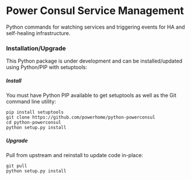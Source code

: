 # Power Consul Service Management

Python commands for watching services and triggering events for HA and self-healing infrastructure.

### Installation/Upgrade
This Python package is under development and can be installed/updated using Python/PIP with setuptools:

##### Install
You must have Python PIP available to get setuptools as well as the Git command line utility:
```
pip install setuptools
git clone https://github.com/powerhome/python-powerconsul
cd python-powerconsul
python setup.py install
```
##### Upgrade
Pull from upstream and reinstall to update code in-place:
```
git pull
python setup.py install
```
